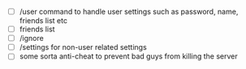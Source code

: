 - [ ] /user command to handle user settings such as password, name, friends list etc  
- [ ] friends list  
- [ ] /ignore  
- [ ] /settings for non-user related settings 
- [ ] some sorta anti-cheat to prevent bad guys from killing the server 